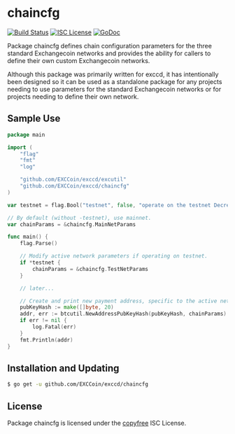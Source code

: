 chaincfg
========

[![Build Status](http://img.shields.io/travis/EXCCoin/exccd.svg)](https://travis-ci.org/EXCCoin/exccd)
[![ISC License](http://img.shields.io/badge/license-ISC-blue.svg)](http://copyfree.org)
[![GoDoc](https://img.shields.io/badge/godoc-reference-blue.svg)](http://godoc.org/github.com/EXCCoin/exccd/chaincfg)

Package chaincfg defines chain configuration parameters for the three standard
Exchangecoin networks and provides the ability for callers to define their own custom
Exchangecoin networks.

Although this package was primarily written for exccd, it has intentionally been
designed so it can be used as a standalone package for any projects needing to
use parameters for the standard Exchangecoin networks or for projects needing to
define their own network.

## Sample Use

```Go
package main

import (
	"flag"
	"fmt"
	"log"

	"github.com/EXCCoin/exccd/excutil"
	"github.com/EXCCoin/exccd/chaincfg"
)

var testnet = flag.Bool("testnet", false, "operate on the testnet Decred network")

// By default (without -testnet), use mainnet.
var chainParams = &chaincfg.MainNetParams

func main() {
	flag.Parse()

	// Modify active network parameters if operating on testnet.
	if *testnet {
		chainParams = &chaincfg.TestNetParams
	}

	// later...

	// Create and print new payment address, specific to the active network.
	pubKeyHash := make([]byte, 20)
	addr, err := btcutil.NewAddressPubKeyHash(pubKeyHash, chainParams)
	if err != nil {
		log.Fatal(err)
	}
	fmt.Println(addr)
}
```

## Installation and Updating

```bash
$ go get -u github.com/EXCCoin/exccd/chaincfg
```

## License

Package chaincfg is licensed under the [copyfree](http://copyfree.org) ISC
License.
